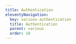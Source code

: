 ```yaml
---
title: Authentication
eleventyNavigation:
  key: various-authentication
  title: Authentication
  parent: various
  order: 10
---
```

